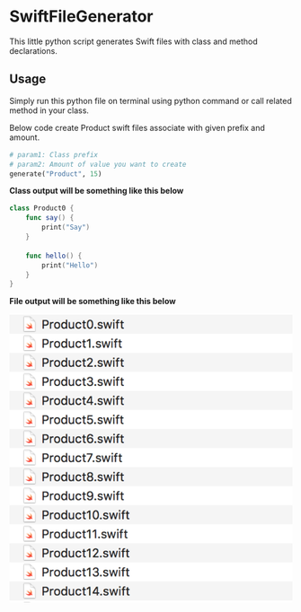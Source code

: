 # SwiftFileGenerator
This little python script generates Swift files with class and method declarations.

## Usage
Simply run this python file on terminal using python command or call related method in your class.

Below code create Product swift files associate with given prefix and amount. 
```python
# param1: Class prefix 
# param2: Amount of value you want to create
generate("Product", 15)
```
**Class output will be something like this below**

```swift
class Product0 {
    func say() {
        print("Say")
    }
    
    func hello() {
        print("Hello")
    }
}
```
**File output will be something like this below**

![alt text](https://raw.githubusercontent.com/serhatsezer/SwiftFileGenerator/master/output.png "Logo Title Text 1")
